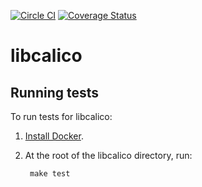 [![Circle CI](https://circleci.com/gh/projectcalico/libcalico.svg?style=svg)](https://circleci.com/gh/projectcalico/libcalico) [![Coverage Status](https://coveralls.io/repos/projectcalico/libcalico/badge.svg?branch=master&service=github)](https://coveralls.io/github/projectcalico/libcalico?branch=master)
# libcalico

## Running tests

To run tests for libcalico:

1. [Install Docker](http://docs.docker.com/installation/).
2. At the root of the libcalico directory, run:

        make test
